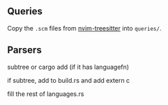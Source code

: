 ## Queries

Copy the `.scm` files from [nvim-treesitter](https://github.com/nvim-treesitter/nvim-treesitter/tree/master/queries) into `queries/`.

## Parsers

subtree or cargo add (if it has languagefn)

if subtree, add to build.rs and add extern c

fill the rest of languages.rs
